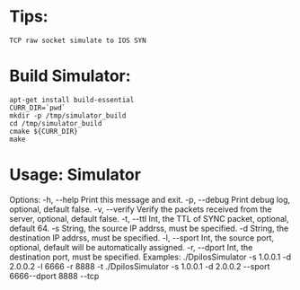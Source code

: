 # Tips:
    TCP raw socket simulate to IOS SYN

# Build Simulator:
    apt-get install build-essential
    CURR_DIR=`pwd`
    mkdir -p /tmp/simulator_build
    cd /tmp/simulator_build
    cmake ${CURR_DIR}
    make

# Usage: Simulator
   Options:
   -h, --help                Print this message and exit.
   -p, --debug               Print debug log, optional, default false.
   -v, --verify              Verify the packets received from the server, optional, default false.
   -t, --ttl                    Int, the TTL of SYNC packet, optional, default 64.
   -s                        String, the source IP addrss, must be specified.
   -d                        String, the destination IP addrss, must be specified.
   -l, --sport                  Int, the source port, optional, default will be automatically assigned.
   -r, --dport                  Int, the destination port, must be specified.
   Examples:
   ./DpiIosSimulator -s 1.0.0.1 -d 2.0.0.2 -l 6666 -r 8888 -t
   ./DpiIosSimulator -s 1.0.0.1 -d 2.0.0.2 --sport 6666--dport 8888 --tcp
